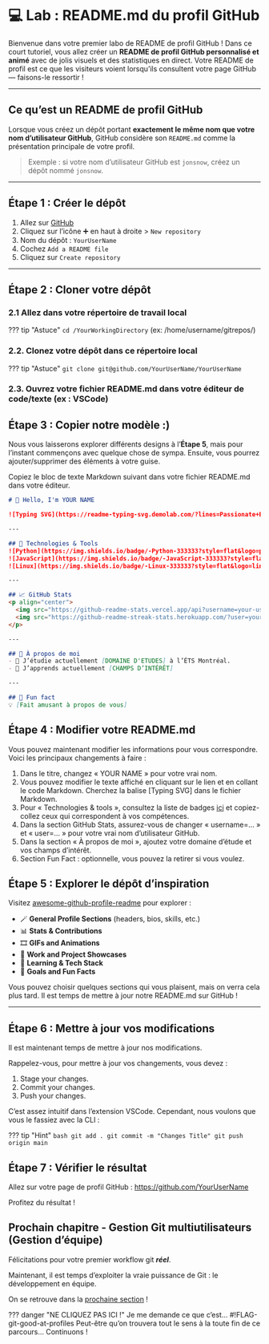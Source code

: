 # 💻 Lab : README.md du profil GitHub

Bienvenue dans votre premier labo de README de profil GitHub ! Dans ce court
tutoriel, vous allez créer un **README de profil GitHub personnalisé et animé**
avec de jolis visuels et des statistiques en direct. Votre README de profil est
ce que les visiteurs voient lorsqu’ils consultent votre page GitHub — faisons-le
ressortir !

---

## Ce qu’est un README de profil GitHub

Lorsque vous créez un dépôt portant **exactement le même nom que votre nom
d’utilisateur GitHub**, GitHub considère son `README.md` comme la présentation
principale de votre profil.

> Exemple : si votre nom d’utilisateur GitHub est `jonsnow`, créez un dépôt
> nommé `jonsnow`.

---

## Étape 1 : Créer le dépôt

1. Allez sur [GitHub](https://github.com/)
2. Cliquez sur l’icône ➕ en haut à droite > `New repository`
3. Nom du dépôt : `YourUserName`
4. Cochez `Add a README file`
5. Cliquez sur `Create repository`

---

## Étape 2 : Cloner votre dépôt

### 2.1 Allez dans votre répertoire de travail local

??? tip "Astuce"
    `cd /YourWorkingDirectory`  (ex: /home/username/gitrepos/)

### 2.2. Clonez votre dépôt dans ce répertoire local

??? tip "Astuce"
    `git clone git@github.com/YourUserName/YourUserName`

### 2.3. Ouvrez votre fichier README.md dans votre éditeur de code/texte (ex : VSCode)

## Étape 3 : Copier notre modèle :)

Nous vous laisserons explorer différents designs à l’**Étape 5**, mais pour
l’instant commençons avec quelque chose de sympa. Ensuite, vous pourrez
ajouter/supprimer des éléments à votre guise.

Copiez le bloc de texte Markdown suivant dans votre fichier README.md dans votre
éditeur.

```markdown
# 👋 Hello, I'm YOUR NAME

![Typing SVG](https://readme-typing-svg.demolab.com/?lines=Passionate+Engineer;Lifelong+Learner;Open+Source+Lover&center=true&width=500&height=50)

---

## 🔧 Technologies & Tools
![Python](https://img.shields.io/badge/-Python-333333?style=flat&logo=python)
![JavaScript](https://img.shields.io/badge/-JavaScript-333333?style=flat&logo=javascript)
![Linux](https://img.shields.io/badge/-Linux-333333?style=flat&logo=linux)

---

## 📈 GitHub Stats
<p align="center">
  <img src="https://github-readme-stats.vercel.app/api?username=your-username&show_icons=true&theme=radical" alt="GitHub Stats" />
  <img src="https://github-readme-streak-stats.herokuapp.com/?user=your-username&theme=radical" alt="GitHub Streak" />
</p>

---

## 📌 À propos de moi
- 🔭 J’étudie actuellement [DOMAINE D'ETUDES] à l’ÉTS Montréal.
- 🌱 J’apprends actuellement [CHAMPS D’INTÉRÊT]

---

## 🎯 Fun fact
💡 [Fait amusant à propos de vous]

```

## Étape 4 : Modifier votre README.md

Vous pouvez maintenant modifier les informations pour vous correspondre. Voici
les principaux changements à faire :

1. Dans le titre, changez « YOUR NAME » pour votre vrai nom.
2. Vous pouvez modifier le texte affiché en cliquant sur le lien et en collant
   le code Markdown. Cherchez la balise [Typing SVG] dans le fichier Markdown.
3. Pour « Technologies & tools », consultez la liste de badges
   [ici](https://github.com/inttter/md-badges) et copiez-collez ceux qui
   correspondent à vos compétences.
4. Dans la section GitHub Stats, assurez-vous de changer « username=… » et «
   user=… » pour votre vrai nom d’utilisateur GitHub.
5. Dans la section « À propos de moi », ajoutez votre domaine d’étude et vos
   champs d’intérêt.
6. Section Fun Fact : optionnelle, vous pouvez la retirer si vous voulez.

## Étape 5 : Explorer le dépôt d’inspiration

Visitez
[awesome-github-profile-readme](https://github.com/abhisheknaiidu/awesome-github-profile-readme)
pour explorer :

- 🪄 **General Profile Sections** (headers, bios, skills, etc.)
- 📊 **Stats & Contributions**
- 🎞️ **GIFs and Animations**
- 💼 **Work and Project Showcases**
- 🧠 **Learning & Tech Stack**
- 🎯 **Goals and Fun Facts**

Vous pouvez choisir quelques sections qui vous plaisent, mais on verra cela plus
tard. Il est temps de mettre à jour notre README.md sur GitHub !

---

## Étape 6 : Mettre à jour vos modifications

Il est maintenant temps de mettre à jour nos modifications.

Rappelez-vous, pour mettre à jour vos changements, vous devez :

1. Stage your changes.
2. Commit your changes.
3. Push your changes.

C’est assez intuitif dans l’extension VSCode. Cependant, nous voulons que vous
le fassiez avec la CLI :

??? tip "Hint"
    ```bash
    git add .
    git commit -m "Changes Title"
    git push origin main
    ```

## Étape 7 : Vérifier le résultat

Allez sur votre page de profil GitHub : <https://github.com/YourUserName>

Profitez du résultat !

## Prochain chapitre - Gestion Git multiutilisateurs (Gestion d’équipe)

Félicitations pour votre premier workflow git **_réel_**.

Maintenant, il est temps d’exploiter la vraie puissance de Git : le
développement en équipe.

On se retrouve dans la [prochaine section](team_collaboration.md) !

??? danger "NE CLIQUEZ PAS ICI !"
    Je me demande ce que c’est…
    #!FLAG-git-good-at-profiles
    Peut-être qu’on trouvera tout le sens à la toute
    fin de ce parcours… Continuons !
